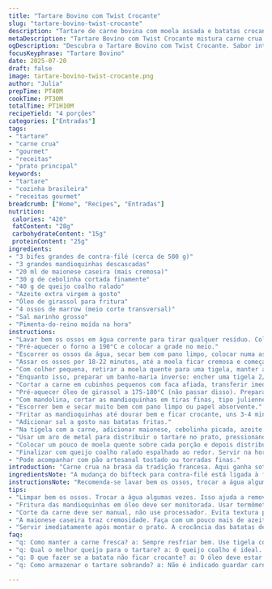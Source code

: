 ```yaml
---
title: "Tartare Bovino com Twist Crocante"
slug: "tartare-bovino-twist-crocante"
description: "Tartare de carne bovina com moela assada e batatas crocantes em julienne. Combina carne crua temperada com maionese, cebolinha fresca e um toque de azeite, servida com moela quente e queijo curado ralado. Batatas são fritas em óleo vegetal até ficarem douradas e crocantes. Um prato que mistura texturas e temperaturas, com ingredientes frescos e toques visuais atraentes. Inclui etapas de preparação lenta, com descanso das ossadas para retirar a moela, resfriamento da carne para manter textura. Versão com ingredientes adaptados para paladar brasileiro, trocando queijo e aumentando temperos."
metaDescription: "Tartare Bovino com Twist Crocante mistura carne crua com moela assada. Experimente esse prato único e recheado de sabores."
ogDescription: "Descubra o Tartare Bovino com Twist Crocante. Sabor intenso com carne fresca, moela e batatas crocantes, uma combinação perfeita."
focusKeyphrase: "Tartare Bovino"
date: 2025-07-20
draft: false
image: tartare-bovino-twist-crocante.png
author: "Julia"
prepTime: PT40M
cookTime: PT30M
totalTime: PT1H10M
recipeYield: "4 porções"
categories: ["Entradas"]
tags:
- "tartare"
- "carne crua"
- "gourmet"
- "receitas"
- "prato principal"
keywords:
- "tartare"
- "cozinha brasileira"
- "receitas gourmet"
breadcrumb: ["Home", "Recipes", "Entradas"]
nutrition: 
 calories: "420"
 fatContent: "28g"
 carbohydrateContent: "15g"
 proteinContent: "25g"
ingredients:
- "3 bifes grandes de contra-filé (cerca de 500 g)"
- "3 grandes mandioquinhas descascadas"
- "20 ml de maionese caseira (mais cremosa)"
- "30 g de cebolinha cortada finamente"
- "40 g de queijo coalho ralado"
- "Azeite extra virgem a gosto"
- "Óleo de girassol para fritura"
- "4 ossos de marrow (meio corte transversal)"
- "Sal marinho grosso"
- "Pimenta-do-reino moída na hora"
instructions:
- "Lavar bem os ossos em água corrente para tirar qualquer resíduo. Colocar em recipiente grande e cobrir com água gelada. Levar à geladeira por uns 10 a 12 horas (pode ser de um dia pro outro). Isso ajuda a limpar e tirar sangue."
- "Pré-aquecer o forno a 190°C e colocar a grade no meio."
- "Escorrer os ossos da água, secar bem com pano limpo, colocar numa assadeira com a parte aberta para cima. Salpicar sal grosso por cima."
- "Assar os ossos por 18-22 minutos, até a moela ficar cremosa e começar a soltar do osso."
- "Com colher pequena, retirar a moela quente para uma tigela, manter aquecida em banho-maria."
- "Enquanto isso, preparar um banho-maria inverso: encher uma tigela 2/3 com gelo, colocar outra tigela por cima para resfriar a carne enquanto for cortada."
- "Cortar a carne em cubinhos pequenos com faca afiada, transferir imediatamente para tigela resfriada, manter na geladeira até a montagem."
- "Pré-aquecer óleo de girassol a 175-180°C (não passar disso). Preparar um prato com papel-toalha para escorrer batatas."
- "Com mandolina, cortar as mandioquinhas em tiras finas, tipo julienne. Enxaguar em água fria até parar de soltar amido. Deixar de molho por uns 8 a 10 minutos."
- "Escorrer bem e secar muito bem com pano limpo ou papel absorvente."
- "Fritar as mandioquinhas até dourar bem e ficar crocante, uns 3-4 minutos. Mexer delicadamente para não grudar. Escorrer em papel."
- "Adicionar sal a gosto nas batatas fritas."
- "Na tigela com a carne, adicionar maionese, cebolinha picada, azeite a gosto, sal e pimenta. Misturar delicadamente sem desmanchar cubos."
- "Usar um aro de metal para distribuir o tartare no prato, pressionando levemente."
- "Colocar um pouco de moela quente sobre cada porção e depois distribuir as batatas fritas crocantes por cima e em volta."
- "Finalizar com queijo coalho ralado espalhado ao redor. Servir na hora."
- "Pode acompanhar com pão artesanal tostado ou torradas finas."
introduction: "Carne crua na brasa da tradição francesa. Aqui ganha sotaque brasileiro, com aquela crocância das mandioquinhas fritas. Moela suculenta, tirada do osso, cheia de sabor e calor, contrastando com o fresco do tartare. Queijo coalho substitui o clássico francês, trazendo um toque salgado que conversa com a brasa da carne. Maionese com texture mais densa, para não fugir do prato. Tudo na velocidade da geladeira. Corte firme, fresco, com temperos simples. Isso não é luxo, é prática e técnica unidas para surpreender. Batata frita fininha, estalando na boca enquanto o queijo derrete aos poucos..."
ingredientsNote: "A mudança do bifteck para contra-filé está ligada à força do sabor e facilidade de corte. Mandioquinha cria textura diferenciada, substituindo a tradicional batata-aipim ou Russet. Queijo coalho usado ralado fino para derreter pouco e contrastar com textura crocante das batatinhas. A maionese caseira ajuda a criar liga sem pesar, e o azeite refina sabor, pode ser extra virgem frutado. Os ossos devem ficar um pouco menos tempo no molho para reduzir amargor e evitar excesso de umidade durante o cozimento. Óleo de girassol é opção neutra para fritura, garante crocância ideal. Cebolinha fresca faz toda diferença no frescor e aroma, imprescindível. Sal marinho grosso garante superfície crocante nos ossos, complementa sabor da moela."
instructionsNote: "Recomenda-se lavar bem os ossos, trocar a água algumas vezes antes do descanso na geladeira para mais limpeza. O forno deve ficar na temperatura indicada, pois excesso pode queimar a moela. Usar tigela dupla com gelo para manter a carne fria durante o processo evita a perda do frescor e mantém a textura nos cubos. Cortar manualmente a carne em cubos pequenos, evitar processadores para não alterar textura. Mandioquinhas devem ser bem enxaguadas para tirar amido e fritas imediatamente após secagem para evitar murchar. Monitorar o óleo para manter temperatura estável. Na hora de misturar a carne, fazer delicadamente e prover temperos simples para não abafar sabor natural. Montar com aro para apresentação é opcional. Servir rápido pra evitar aquecimento e perda de textura crocante."
tips:
- "Limpar bem os ossos. Trocar a água algumas vezes. Isso ajuda a remover impurezas. Melhor sabor no final. Deixar na geladeira é crucial. Tempo certo é importante."
- "Fritura das mandioquinhas em óleo deve ser monitorada. Usar termômetro para a temperatura ideal. Batatas crocantes são sucesso no prato. Lave e seque bem antes de fritar."
- "Corte da carne deve ser manual, não use processador. Evita textura pastosa. Cubos devem ser pequenos e uniformes. Assim, cada mordida será perfeita. Manter na geladeira é essencial."
- "A maionese caseira traz cremosidade. Faça com um pouco mais de azeite. Combina bem com o tartare. Use temperos simples para não esconder sabores. Cebolinha fresca faz a diferença."
- "Servir imediatamente após montar o prato. A crocância das batatas deve ser preservada. Se esperar, murcham. Pode acompanhar com pão artesanal. Adiciona textura e sabor ao prato."
faq:
- "q: Como manter a carne fresca? a: Sempre resfriar bem. Use tigela com gelo. Isso ajuda a manter a textura. Carne cortada deve ir direto à geladeira. Importante para o sabor."
- "q: Qual o melhor queijo para o tartare? a: O queijo coalho é ideal. Ralado fino tem bom derretimento. Não desmancha no tartare. Salgado na medida certa. Combina com a carne."
- "q: O que fazer se a batata não ficar crocante? a: O óleo deve estar bem quente. Fritar imediatamente após secar. Se demorar, ficam murchas. Importante não colocar muitas de uma vez na fritura."
- "q: Como armazenar o tartare sobrando? a: Não é indicado guardar carne crua. Se necessário, mantenha na geladeira por poucas horas. Consuma rapidamente. Frescor é essencial nesse prato."

---
```

